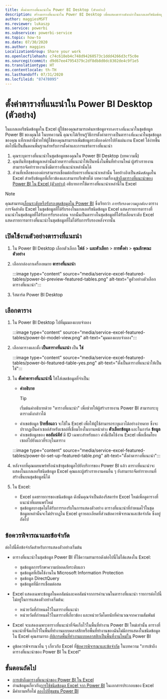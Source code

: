 ```yaml
---
title: ตั้งค่าตารางที่แนะนำใน Power BI Desktop (ตัวอย่าง)
description: สร้างตารางที่แนะนำใน Power BI Desktop เพื่อแสดงตารางดังกล่าวในแกลเลอรีชนิดข้อมูลใน Excel
author: maggiesMSFT
ms.reviewer: lukaszp
ms.service: powerbi
ms.subservice: powerbi-service
ms.topic: how-to
ms.date: 07/30/2020
ms.author: maggies
LocalizationGroup: Share your work
ms.openlocfilehash: c74c618eb4c748d94260573c1ddd4266d3cf5c0e
ms.sourcegitcommit: d9d67ee47954379c2df8db8d0dc8302de4c9f1e5
ms.translationtype: HT
ms.contentlocale: th-TH
ms.lasthandoff: 07/31/2020
ms.locfileid: "87478095"
---
```

# <a name="set-featured-tables-in-power-bi-desktop-preview"></a>ตั้งค่าตารางที่แนะนำใน Power BI Desktop (ตัวอย่าง)

ในแกลเลอรีชนิดข้อมูลใน Excel ผู้ใช้ของคุณสามารถค้นหาข้อมูลจาก*ตารางที่แนะนำ*ในชุดข้อมูล Power BI ของคุณได้ ในบทความนี้ คุณจะได้เรียนรู้วิธีการตั้งค่าตารางเป็นตาราง*ที่แนะนำ*ในชุดข้อมูลของคุณ แท็กเหล่านี้ช่วยให้ผู้ใช้ของคุณสามารถเพิ่มข้อมูลระดับองค์กรไปยังแผ่นงาน Excel ได้ง่ายขึ้น ต่อไปนี้เป็นขั้นตอนพื้นฐานสำหรับการตั้งค่าและการแชร์ตารางที่แนะนำ

1. คุณระบุตารางที่แนะนำในชุดข้อมูลของคุณใน Power BI Desktop (บทความนี้)
1. คุณบันทึกชุดข้อมูลเหล่านั้นด้วยตารางที่แนะนำให้เป็นหนึ่งในพื้นที่ทำงานใหม่ ผู้สร้างรายงานสามารถจัดทำรายงานซึ่งมีตารางที่แนะนำเหล่านั้นได้ 
1. ส่วนที่เหลือขององค์กรสามารถเชื่อมต่อกับตารางที่แนะนำเหล่านั้น โดยอ้างอิงเป็น*ชนิดข้อมูล*ใน Excel สำหรับข้อมูลที่เกี่ยวข้องและสามารถรีเฟรชได้ บทความเรื่อง[เข้าถึงตารางที่แนะนำของ Power BI ใน Excel (ตัวอย่าง)](service-excel-featured-tables.md) อธิบายการใช้ตารางที่แนะนำเหล่านี้ใน Excel

> [!NOTE]
> คุณสามารถ[เลื่อนระดับหรือรับรองชุดข้อมูลใน Power BI](../connect-data/service-datasets-promote.md) ซึ่งเรียกว่า *การรับรองความถูกต้อง* ตารางการจัดลำดับ Excel ในชุดข้อมูลที่ได้รับรองในแกลเลอรีชนิดข้อมูล Excel แสดงรายการตารางที่แนะนำในชุดข้อมูลที่ได้รับการรับรองก่อน จากนั้นเป็นตารางในชุดข้อมูลที่ได้รับเลื่อนระดับ Excel แสดงรายการตารางที่แนะนำในชุดข้อมูลที่ไม่ได้รับการรับรองหลังจากนั้น 

## <a name="turn-on-the-featured-table-preview"></a>เปิดใช้งานตัวอย่างตารางที่แนะนำ

1. ใน Power BI Desktop เลือกตัวเลือก **ไฟล์** > **และตัวเลือก** > **การตั้งค่า** > **คุณลักษณะตัวอย่าง**
2. เลือกกล่องกาเครื่องหมาย **ตารางที่แนะนำ**

    :::image type="content" source="media/service-excel-featured-tables/power-bi-preview-featured-tables.png" alt-text="ดูตัวอย่างตัวเลือกตารางที่แนะนำ":::

3. รีสตาร์ต Power BI Desktop

## <a name="select-a-table"></a>เลือกตาราง

1. ใน Power BI Desktop ไปที่มุมมองแบบจำลอง

    :::image type="content" source="media/service-excel-featured-tables/power-bi-model-view.png" alt-text="มุมมองแบบจำลอง":::
 
2. เลือกตารางและตั้ง **เป็นตารางที่แนะนำ** เป็น **ใช่**

    :::image type="content" source="media/service-excel-featured-tables/power-bi-featured-table-yes.png" alt-text="ตั้งเป็นตารางที่แนะนำให้เป็นใช่":::

4. ใน **ตั้งค่าตารางที่แนะนำนี้** ให้ใส่เขตข้อมูลที่จำเป็น:

    - **คำอธิบาย** 
        > [!TIP]
        > เริ่มต้นคำอธิบายด้วย "ตารางที่แนะนำ" เพื่อช่วยให้ผู้สร้างรายงาน Power BI สามารถระบุตารางดังกล่าวได้
    - ค่าเขตข้อมูล **ป้ายชื่อแถว** จะใช้ใน Excel เพื่อให้ผู้ใช้สามารถระบุแถวได้อย่างง่ายดาย ซึ่งจะปรากฏเป็นค่าเซลล์สำหรับเซลล์ที่เชื่อมโยงในบานหน้าต่าง **ตัวเลือกข้อมูล** และในการ์ด **ข้อมูล** 
    - ค่าเขตข้อมูลของ **คอลัมน์คีย์** มี ID เฉพาะสำหรับแถว ค่านี้เปิดใช้งาน Excel เพื่อเชื่อมโยงเซลล์ไปยังแถวที่ระบุในตาราง

    :::image type="content" source="media/service-excel-featured-tables/power-bi-set-up-featured-table.png" alt-text="ตั้งค่าตารางที่แนะนำ":::

1. หลังจากที่คุณเผยแพร่หรือนำเข้าชุดข้อมูลไปยังบริการของ Power BI แล้ว ตารางที่แนะนำจะแสดงในแกลเลอรีชนิดข้อมูล Excel คุณและผู้สร้างรายงานคนอื่น ๆ ยังสามารถจัดทำรายงานที่สร้างขึ้นบนชุดข้อมูลนี้ได้

1. ใน Excel: 
    - Excel แคชรายการของชนิดข้อมูล ดังนั้นคุณจำเป็นต้องรีสตาร์ท Excel ใหม่เพื่อดูตารางที่แนะนำที่เผยแพร่ใหม่
    - ชุดข้อมูลบางชุดไม่ได้รับการรองรับในการแสดงตัวอย่าง ตารางที่แนะนำที่กำหนดไว้ในชุดข้อมูลเหล่านั้นจะไม่ปรากฏใน Excel ดูรายละเอียดที่ส่วนข้อควรพิจารณาและข้อจำกัด ซึ่งอยู่ถัดไป

## <a name="considerations-and-limitations"></a>ข้อควรพิจารณาและข้อจำกัด

ต่อไปนี้คือข้อจำกัดสำหรับการแสดงตัวอย่างเริ่มต้น

- ตารางที่แนะนำในชุดข้อมูล Power BI ที่ใช้ความสามารถดังต่อไปนี้ไม่ได้แสดงใน Excel: 

    - ชุดข้อมูลการรักษาความปลอดภัยระดับแถว
    - ชุดข้อมูลที่เปิดใช้งานใน  Microsoft Information Protection
    - ชุดข้อมูล DirectQuery
    - ชุดข้อมูลที่มีการเชื่อมต่อสด

- Excel แสดงเฉพาะข้อมูลในคอลัมน์และคอลัมน์จากการคำนวณในตารางที่แนะนำ รายการต่อไปนี้ไม่อยู่ในการแสดงตัวอย่างเริ่มต้น:

    - หน่วยวัดที่กำหนดไว้ในตารางที่แนะนำ
    - หน่วยวัดที่กำหนดไว้ในตารางที่เกี่ยวข้อง และหน่วยวัดโดยนัยที่คำนวณจากความสัมพันธ์

- Excel จะแสดงเฉพาะตารางที่แนะนำที่จัดเก็บไว้ในพื้นที่ทำงาน Power BI ใหม่เท่านั้น ตารางที่แนะนำที่จัดเก็บไว้ในพื้นที่ทำงานแบบคลาสสิกหรือพื้นที่ทำงานของฉันไม่มีการแสดงในชนิดข้อมูลใน Excel คุณสามารถ [ อัปเกรดพื้นที่ทำงานแบบคลาสสิกเป็นพื้นที่งานใหม่ใน](service-upgrade-workspaces.md) Power BI
- ดูข้อควรพิจารณาอื่น ๆ เกี่ยวกับ Excel ที่[ข้อควรพิจารณาและข้อจำกัด](service-excel-featured-tables.md#considerations-and-limitations) ในบทความ "การเข้าถึงตารางที่แนะนำของ Power BI ใน Excel"

## <a name="next-steps"></a>ขั้นตอนถัดไป

- [การเข้าถึงตารางที่แนะนำของ Power BI ใน Excel](service-excel-featured-tables.md)
- อ่านข้อมูลเกี่ยวกับ[การใช้ชนิดข้อมูล Excel จาก Power BI](https://support.office.com/article/use-excel-data-types-from-power-bi-preview-cd8938ce-f963-444d-b82a-7140848241e9) ในเอกสารประกอบของ Excel
- มีคำถามหรือไม่ [ลองไปที่ชุมชน Power BI](https://community.powerbi.com/)

